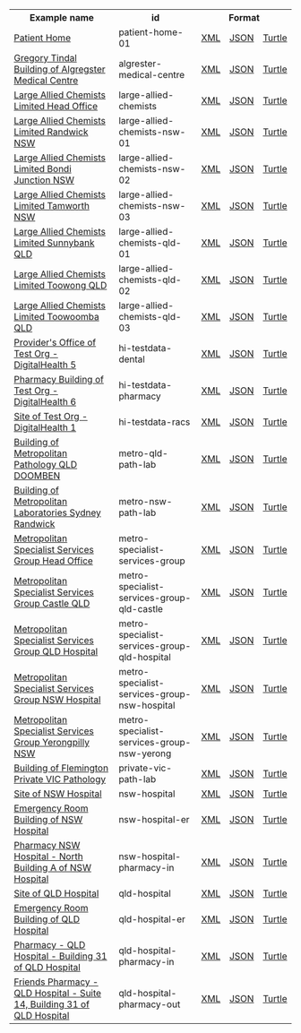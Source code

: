 <table class="list" width="100%">            
   <tr>
     <th>Example name</th>
     <th>id</th>
     <th colspan="3">Format</th>
   </tr>
   <tr>
      <td><a href="Location-patient-home-01.html">Patient Home</a></td>
      <td>patient-home-01</td>
      <td><a href="Location-patient-home-01.xml.html">XML</a></td>
      <td><a href="Location-patient-home-01.json.html">JSON</a></td>
      <td><a href="Location-patient-home-01.ttl.html">Turtle</a></td>
   </tr>
   <tr>
      <td><a href="Location-algrester-medical-centre.html">Gregory Tindal Building of Algregster Medical Centre</a></td>
      <td>algrester-medical-centre</td>
      <td><a href="Location-algrester-medical-centre.xml.html">XML</a></td>
      <td><a href="Location-algrester-medical-centre.json.html">JSON</a></td>
      <td><a href="Location-algrester-medical-centre.ttl.html">Turtle</a></td>
   </tr>
   <tr>
      <td><a href="Location-large-allied-chemists.html">Large Allied Chemists Limited Head Office</a></td>
      <td>large-allied-chemists</td>
      <td><a href="Location-large-allied-chemists.xml.html">XML</a></td>
      <td><a href="Location-large-allied-chemists.json.html">JSON</a></td>
      <td><a href="Location-large-allied-chemists.ttl.html">Turtle</a></td>
   </tr>
   <tr>
      <td><a href="Location-large-allied-chemists-nsw-01.html">Large Allied Chemists Limited Randwick NSW</a></td>
      <td>large-allied-chemists-nsw-01</td>
      <td><a href="Location-large-allied-chemists-nsw-01.xml.html">XML</a></td>
      <td><a href="Location-large-allied-chemists-nsw-01.json.html">JSON</a></td>
      <td><a href="Location-large-allied-chemists-nsw-01.ttl.html">Turtle</a></td>
   </tr>
   <tr>
      <td><a href="Location-large-allied-chemists-nsw-02.html">Large Allied Chemists Limited Bondi Junction NSW</a></td>
      <td>large-allied-chemists-nsw-02</td>
      <td><a href="Location-large-allied-chemists-nsw-02.xml.html">XML</a></td>
      <td><a href="Location-large-allied-chemists-nsw-02.json.html">JSON</a></td>
      <td><a href="Location-large-allied-chemists-nsw-02.ttl.html">Turtle</a></td>
   </tr>
   <tr>
      <td><a href="Location-large-allied-chemists-nsw-03.html">Large Allied Chemists Limited Tamworth NSW</a></td>
      <td>large-allied-chemists-nsw-03</td>
      <td><a href="Location-large-allied-chemists-nsw-03.xml.html">XML</a></td>
      <td><a href="Location-large-allied-chemists-nsw-03.json.html">JSON</a></td>
      <td><a href="Location-large-allied-chemists-nsw-03.ttl.html">Turtle</a></td>
   </tr>
   <tr>
      <td><a href="Location-large-allied-chemists-qld-01.html">Large Allied Chemists Limited Sunnybank QLD</a></td>
      <td>large-allied-chemists-qld-01</td>
      <td><a href="Location-large-allied-chemists-qld-01.xml.html">XML</a></td>
      <td><a href="Location-large-allied-chemists-qld-01.json.html">JSON</a></td>
      <td><a href="Location-large-allied-chemists-qld-01.ttl.html">Turtle</a></td>
   </tr>
   <tr>
      <td><a href="Location-large-allied-chemists-qld-02.html">Large Allied Chemists Limited Toowong QLD</a></td>
      <td>large-allied-chemists-qld-02</td>
      <td><a href="Location-large-allied-chemists-qld-02.xml.html">XML</a></td>
      <td><a href="Location-large-allied-chemists-qld-02.json.html">JSON</a></td>
      <td><a href="Location-large-allied-chemists-qld-02.ttl.html">Turtle</a></td>
   </tr>
   <tr>
      <td><a href="Location-large-allied-chemists-qld-03.html">Large Allied Chemists Limited Toowoomba QLD</a></td>
      <td>large-allied-chemists-qld-03</td>
      <td><a href="Location-large-allied-chemists-qld-03.xml.html">XML</a></td>
      <td><a href="Location-large-allied-chemists-qld-03.json.html">JSON</a></td>
      <td><a href="Location-large-allied-chemists-qld-03.ttl.html">Turtle</a></td>
   </tr>
   <tr>
      <td><a href="Location-hi-testdata-dental.html">Provider's Office of Test Org -DigitalHealth 5</a></td>
      <td>hi-testdata-dental</td>
      <td><a href="Location-hi-testdata-dental.xml.html">XML</a></td>
      <td><a href="Location-hi-testdata-dental.json.html">JSON</a></td>
      <td><a href="Location-hi-testdata-dental.ttl.html">Turtle</a></td>
   </tr>
   <tr>
      <td><a href="Location-hi-testdata-pharmacy.html">Pharmacy Building of Test Org -DigitalHealth 6</a></td>
      <td>hi-testdata-pharmacy</td>
      <td><a href="Location-hi-testdata-pharmacy.xml.html">XML</a></td>
      <td><a href="Location-hi-testdata-pharmacy.json.html">JSON</a></td>
      <td><a href="Location-hi-testdata-pharmacy.ttl.html">Turtle</a></td>
   </tr>
   <tr>
      <td><a href="Location-hi-testdata-racs.html">Site of Test Org -DigitalHealth 1</a></td>
      <td>hi-testdata-racs</td>
      <td><a href="Location-hi-testdata-racs.xml.html">XML</a></td>
      <td><a href="Location-hi-testdata-racs.json.html">JSON</a></td>
      <td><a href="Location-hi-testdata-racs.ttl.html">Turtle</a></td>
   </tr>
   <tr>
      <td><a href="Location-metro-qld-path-lab.html">Building of Metropolitan Pathology QLD DOOMBEN</a></td>
      <td>metro-qld-path-lab</td>
      <td><a href="Location-metro-qld-path-lab.xml.html">XML</a></td>
      <td><a href="Location-metro-qld-path-lab.json.html">JSON</a></td>
      <td><a href="Location-metro-qld-path-lab.ttl.html">Turtle</a></td>
   </tr>
   <tr>
      <td><a href="Location-metro-nsw-path-lab.html">Building of Metropolitan Laboratories Sydney Randwick</a></td>
      <td>metro-nsw-path-lab</td>
      <td><a href="Location-metro-nsw-path-lab.xml.html">XML</a></td>
      <td><a href="Location-metro-nsw-path-lab.json.html">JSON</a></td>
      <td><a href="Location-metro-nsw-path-lab.ttl.html">Turtle</a></td>
   </tr>
   <tr>
      <td><a href="Location-metro-specialist-services-group.html">Metropolitan Specialist Services Group Head Office</a></td>
      <td>metro-specialist-services-group</td>
      <td><a href="Location-metro-specialist-services-group.xml.html">XML</a></td>
      <td><a href="Location-metro-specialist-services-group.json.html">JSON</a></td>
      <td><a href="Location-metro-specialist-services-group.ttl.html">Turtle</a></td>
   </tr>
   <tr>
      <td><a href="Location-metro-specialist-services-group-qld-castle.html">Metropolitan Specialist Services Group Castle QLD</a></td>
      <td>metro-specialist-services-group-qld-castle</td>
      <td><a href="Location-metro-specialist-services-group-qld-castle.xml.html">XML</a></td>
      <td><a href="Location-metro-specialist-services-group-qld-castle.json.html">JSON</a></td>
      <td><a href="Location-metro-specialist-services-group-qld-castle.ttl.html">Turtle</a></td>
   </tr>
   <tr>
      <td><a href="Location-metro-specialist-services-group-qld-hospital.html">Metropolitan Specialist Services Group QLD Hospital</a></td>
      <td>metro-specialist-services-group-qld-hospital</td>
      <td><a href="Location-metro-specialist-services-group-qld-hospital.xml.html">XML</a></td>
      <td><a href="Location-metro-specialist-services-group-qld-hospital.json.html">JSON</a></td>
      <td><a href="Location-metro-specialist-services-group-qld-hospital.ttl.html">Turtle</a></td>
   </tr>
   <tr>
      <td><a href="Location-metro-specialist-services-group-nsw-hospital.html">Metropolitan Specialist Services Group NSW Hospital</a></td>
      <td>metro-specialist-services-group-nsw-hospital</td>
      <td><a href="Location-metro-specialist-services-group-nsw-hospital.xml.html">XML</a></td>
      <td><a href="Location-metro-specialist-services-group-nsw-hospital.json.html">JSON</a></td>
      <td><a href="Location-metro-specialist-services-group-nsw-hospital.ttl.html">Turtle</a></td>
   </tr>
   <tr>
      <td><a href="Location-metro-specialist-services-group-nsw-yerong.html">Metropolitan Specialist Services Group Yerongpilly NSW</a></td>
      <td>metro-specialist-services-group-nsw-yerong</td>
      <td><a href="Location-metro-specialist-services-group-nsw-yerong.xml.html">XML</a></td>
      <td><a href="Location-metro-specialist-services-group-nsw-yerong.json.html">JSON</a></td>
      <td><a href="Location-metro-specialist-services-group-nsw-yerong.ttl.html">Turtle</a></td>
   </tr>
   <tr>
      <td><a href="Location-private-vic-path-lab.html">Building of Flemington Private VIC Pathology</a></td>
      <td>private-vic-path-lab</td>
      <td><a href="Location-private-vic-path-lab.xml.html">XML</a></td>
      <td><a href="Location-private-vic-path-lab.json.html">JSON</a></td>
      <td><a href="Location-private-vic-path-lab.ttl.html">Turtle</a></td>
   </tr>
   <tr>
      <td><a href="Location-nsw-hospital.html">Site of NSW Hospital</a></td>
      <td>nsw-hospital</td>
      <td><a href="Location-nsw-hospital.xml.html">XML</a></td>
      <td><a href="Location-nsw-hospital.json.html">JSON</a></td>
      <td><a href="Location-nsw-hospital.ttl.html">Turtle</a></td>
   </tr>
   <tr>
      <td><a href="Location-nsw-hospital-er.html">Emergency Room Building of NSW Hospital</a></td>
      <td>nsw-hospital-er</td>
      <td><a href="Location-nsw-hospital-er.xml.html">XML</a></td>
      <td><a href="Location-nsw-hospital-er.json.html">JSON</a></td>
      <td><a href="Location-nsw-hospital-er.ttl.html">Turtle</a></td>
   </tr>
   <tr>
      <td><a href="Location-nsw-hospital-pharmacy-in.html">Pharmacy NSW Hospital - North Building A of NSW Hospital</a></td>
      <td>nsw-hospital-pharmacy-in</td>
      <td><a href="Location-nsw-hospital-pharmacy-in.xml.html">XML</a></td>
      <td><a href="Location-nsw-hospital-pharmacy-in.json.html">JSON</a></td>
      <td><a href="Location-nsw-hospital-pharmacy-in.ttl.html">Turtle</a></td>
   </tr>
   <tr>
      <td><a href="Location-qld-hospital.html">Site of QLD Hospital</a></td>
      <td>qld-hospital</td>
      <td><a href="Location-qld-hospital.xml.html">XML</a></td>
      <td><a href="Location-qld-hospital.json.html">JSON</a></td>
      <td><a href="Location-qld-hospital.ttl.html">Turtle</a></td>
   </tr>
   <tr>
      <td><a href="Location-qld-hospital-er.html">Emergency Room Building of QLD Hospital</a></td>
      <td>qld-hospital-er</td>
      <td><a href="Location-qld-hospital-er.xml.html">XML</a></td>
      <td><a href="Location-qld-hospital-er.json.html">JSON</a></td>
      <td><a href="Location-qld-hospital-er.ttl.html">Turtle</a></td>
   </tr>
   <tr>
      <td><a href="Location-qld-hospital-pharmacy-in.html">Pharmacy - QLD Hospital - Building 31 of QLD Hospital</a></td>
      <td>qld-hospital-pharmacy-in</td>
      <td><a href="Location-qld-hospital-pharmacy-in.xml.html">XML</a></td>
      <td><a href="Location-qld-hospital-pharmacy-in.json.html">JSON</a></td>
      <td><a href="Location-qld-hospital-pharmacy-in.ttl.html">Turtle</a></td>
   </tr>
   <tr>
      <td><a href="Location-qld-hospital-pharmacy-out.html">Friends Pharmacy - QLD Hospital - Suite 14, Building 31 of QLD Hospital</a></td>
      <td>qld-hospital-pharmacy-out</td>
      <td><a href="Location-qld-hospital-pharmacy-out.xml.html">XML</a></td>
      <td><a href="Location-qld-hospital-pharmacy-out.json.html">JSON</a></td>
      <td><a href="Location-qld-hospital-pharmacy-out.ttl.html">Turtle</a></td>
   </tr>
   <!--<tr>
      <td colspan="5">Bundle examples:</td>
   </tr>-->
</table>